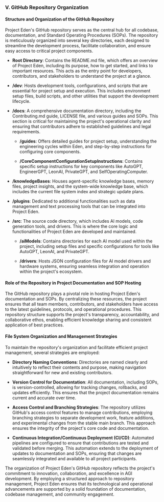 ### V. GitHub Repository Organization

#### Structure and Organization of the GitHub Repository

Project Eden's GitHub repository serves as the central hub for all codebase, documentation, and Standard Operating Procedures (SOPs). The repository is meticulously organized into several key directories, each designed to streamline the development process, facilitate collaboration, and ensure easy access to critical project components.

- **Root Directory**: Contains the README.md file, which offers an overview of Project Eden, including its purpose, how to get started, and links to important resources. This acts as the entry point for developers, contributors, and stakeholders to understand the project at a glance.

- **/dev**: Hosts development tools, configurations, and scripts that are essential for project setup and execution. This includes environment setup files, build scripts, and other utilities that support the development lifecycle.

- **/docs**: A comprehensive documentation directory, including the Contributing.md guide, LICENSE file, and various guides and SOPs. This section is critical for maintaining the project's operational clarity and ensuring that contributors adhere to established guidelines and legal requirements.

  - **/guides**: Offers detailed guides for project setup, understanding the engineering cycles within Eden, and step-by-step instructions for configuring core components.

  - **/CoreComponentConfigurationSetupInstructions**: Contains specific setup instructions for key components like AutoGPT, EngineerGPT, LeonAI, PrivateGPT, and SelfOperatingComputer.

- **/knowledgeBases**: Houses agent-specific knowledge bases, memory files, project insights, and the system-wide knowledge base, which includes the current file system index and strategic update plans.

- **/plugins**: Dedicated to additional functionalities such as data management and text processing tools that can be integrated into Project Eden.

- **/src**: The source code directory, which includes AI models, code generation tools, and drivers. This is where the core logic and functionalities of Project Eden are developed and maintained.

  - **/aiModels**: Contains directories for each AI model used within the project, including setup files and specific configurations for tools like AutoGPT, LeonAI, and PrivateGPT.

  - **/drivers**: Hosts JSON configuration files for AI model drivers and hardware systems, ensuring seamless integration and operation within the project's ecosystem.

#### Role of the Repository in Project Documentation and SOP Hosting

The GitHub repository plays a pivotal role in hosting Project Eden's documentation and SOPs. By centralizing these resources, the project ensures that all team members, contributors, and stakeholders have access to the latest guidelines, protocols, and operational procedures. This repository structure supports the project's transparency, accountability, and collaborative ethos, enabling efficient knowledge sharing and consistent application of best practices.

#### File System Organization and Management Strategies

To maintain the repository's organization and facilitate efficient project management, several strategies are employed:

- **Directory Naming Conventions**: Directories are named clearly and intuitively to reflect their contents and purpose, making navigation straightforward for new and existing contributors.

- **Version Control for Documentation**: All documentation, including SOPs, is version-controlled, allowing for tracking changes, rollbacks, and updates efficiently. This ensures that the project documentation remains current and accurate over time.

- **Access Control and Branching Strategies**: The repository utilizes GitHub's access control features to manage contributions, employing branching strategies to separate development work, feature additions, and experimental changes from the stable main branch. This approach ensures the integrity of the project's core code and documentation.

- **Continuous Integration/Continuous Deployment (CI/CD)**: Automated pipelines are configured to ensure that contributions are tested and validated before merging. This automation extends to the deployment of updates to documentation and SOPs, ensuring that changes are seamlessly integrated and available to all project participants.

The organization of Project Eden's GitHub repository reflects the project's commitment to innovation, collaboration, and excellence in AGI development. By employing a structured approach to repository management, Project Eden ensures that its technological and operational advancements are supported by a solid foundation of documentation, codebase management, and community engagement.
